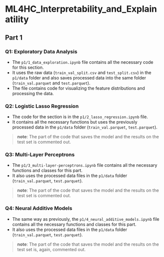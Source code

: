 # ML4HC_Interpretability_and_Explainatility

## Part 1

### Q1: Exploratory Data Analysis
- The `p1/1_data_exploration.ipynb` file contains all the necessary code for this section.
- It uses the raw data (`train_val_split.csv` and `test_split.csv`) in the `p1/data` folder and also saves processed data into the same folder (`train_val.parquet` and `test.parquet`).
- The file contains code for visualizing the feature distributions and processing the data.

### Q2: Logistic Lasso Regression
- The code for the section is in the `p1/2_lasso_regression.ipynb` file.
- It contains all the necessary functions but uses the previously processed data in the `p1/data` folder (`train_val.parquet`, `test.parquet`).
> **note**: The part of the code that saves the model and the results on the test set is commented out.

### Q3: Multi-Layer Perceptrons
- The `p1/3_multi-layer-perceptrons.ipynb` file contains all the necessary functions and classes for this part.
- It also uses the processed data files in the `p1/data` folder (`train_val.parquet`, `test.parquet`).
> **note**: The part of the code that saves the model and the results on the test set is commented out.

### Q4: Neural Additive Models
- The same way as previously, the `p1/4_neural_additive_models.ipynb` file contains all the necessary functions and classes for this part.
- It also uses the processed data files in the `p1/data` folder (`train_val.parquet`, `test.parquet`).
> **note**: The part of the code that saves the model and the results on the test set is, again, commented out.
